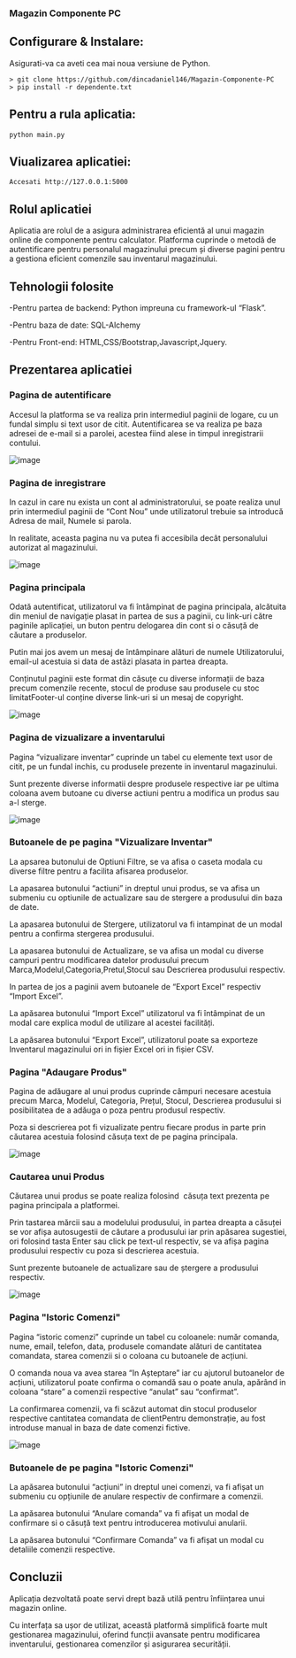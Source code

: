 ### Magazin Componente PC
## Configurare & Instalare:
Asigurati-va ca aveti cea mai noua versiune de Python.
```
> git clone https://github.com/dincadaniel146/Magazin-Componente-PC
> pip install -r dependente.txt
```
## Pentru a rula aplicatia:
```
python main.py
```
## Viualizarea aplicatiei:
```
Accesati http://127.0.0.1:5000
```

## Rolul aplicatiei

Aplicatia are rolul de a asigura administrarea eficientă al unui magazin online de componente pentru calculator.
Platforma cuprinde o metodă de autentificare pentru personalul magazinului precum și diverse pagini pentru a gestiona eficient comenzile sau inventarul magazinului.

## Tehnologii folosite

-Pentru partea de backend: Python impreuna cu framework-ul “Flask”.

-Pentru baza de date: SQL-Alchemy

-Pentru Front-end: HTML,CSS/Bootstrap,Javascript,Jquery.

## Prezentarea aplicatiei

### Pagina de autentificare

Accesul la platforma se va realiza prin intermediul paginii de logare, cu un fundal simplu si text usor de citit. Autentificarea se va realiza pe baza adresei de e-mail si a parolei, acestea fiind alese in timpul inregistrarii contului. 

![image](https://github.com/user-attachments/assets/d9428f0d-f881-423a-9f39-ae38286d919d)

### Pagina de inregistrare

In cazul in care nu exista un cont al administratorului, se poate realiza unul prin intermediul paginii de “Cont Nou” unde utilizatorul trebuie sa introducă Adresa de mail, Numele si parola. 

In realitate, aceasta pagina nu va putea fi accesibila decât personalului autorizat al magazinului.

![image](https://github.com/user-attachments/assets/ab4a1499-f5f0-4965-bccd-c17ec59f96bc)

### Pagina principala

Odată autentificat, utilizatorul va fi întâmpinat de pagina principala, alcătuita din meniul de navigație plasat in partea de sus a paginii, cu link-uri către paginile aplicației, un buton pentru delogarea din cont si o căsuță de căutare a produselor.

Putin mai jos avem un mesaj de întâmpinare alături de numele Utilizatorului, email-ul acestuia si data de astăzi plasata in partea dreapta.

Conținutul paginii este format din căsuțe cu diverse informații de baza precum comenzile recente, stocul de produse sau produsele cu stoc limitatFooter-ul conține diverse link-uri si un mesaj de copyright.

![image](https://github.com/user-attachments/assets/5ed97b50-27b9-4e92-8bc8-0c140654ade4)

### Pagina de vizualizare a inventarului

Pagina “vizualizare inventar” cuprinde un tabel cu elemente text usor de citit, pe un fundal inchis, cu produsele prezente in inventarul magazinului. 

Sunt prezente diverse informatii despre produsele respective iar pe ultima coloana avem butoane cu diverse actiuni pentru a modifica un produs sau a-l sterge.

![image](https://github.com/user-attachments/assets/f1aa492d-8b2f-479c-a0e0-992392711c85)

### Butoanele de pe pagina "Vizualizare Inventar"

La apsarea butonului de Optiuni Filtre, se va afisa o caseta modala cu diverse filtre pentru a facilita afisarea produselor.

La apasarea butonului “actiuni” in dreptul unui produs, se va afisa un submeniu cu optiunile de actualizare sau de stergere a produsului din baza de date.

La apasarea butonului de Stergere, utilizatorul va fi intampinat de un modal pentru a confirma stergerea produsului.

La apasarea butonului de Actualizare, se va afisa un modal cu diverse campuri pentru modificarea datelor produsului precum Marca,Modelul,Categoria,Pretul,Stocul sau Descrierea produsului respectiv.

In partea de jos a paginii avem butoanele de “Export Excel” respectiv “Import Excel”. 

La apăsarea butonului “Import Excel” utilizatorul va fi întâmpinat de un modal care explica modul de utilizare al acestei facilități. 

La apăsarea butonului “Export Excel”, utilizatorul poate sa exporteze Inventarul magazinului ori in fișier Excel ori in fișier CSV.

### Pagina "Adaugare Produs"

Pagina de adăugare al unui produs cuprinde câmpuri necesare acestuia precum Marca, Modelul, Categoria, Prețul, Stocul, Descrierea produsului si posibilitatea de a adăuga o poza pentru produsul respectiv.

Poza si descrierea pot fi vizualizate pentru fiecare produs in parte prin căutarea acestuia folosind căsuța text de pe pagina principala.

![image](https://github.com/user-attachments/assets/c6de0cf1-42c6-4323-8646-3371c6615c5b)

### Cautarea unui Produs

Căutarea unui produs se poate realiza folosind  căsuța text prezenta pe pagina principala a platformei.

Prin tastarea mărcii sau a modelului produsului, in partea dreapta a căsuței se vor afișa autosugestii de căutare a produsului iar prin apăsarea sugestiei, ori folosind tasta Enter sau click pe text-ul respectiv, se va afișa pagina produsului respectiv cu poza si descrierea acestuia.

Sunt prezente butoanele de actualizare sau de ștergere a produsului respectiv.

![image](https://github.com/user-attachments/assets/24fa8203-bb8c-4054-a21a-bfa290030007)

### Pagina "Istoric Comenzi"

Pagina “istoric comenzi” cuprinde un tabel cu coloanele: număr comanda, nume, email, telefon, data, produsele comandate alături de cantitatea comandata, starea comenzii si o coloana cu butoanele de acțiuni.

O comanda noua va avea starea “In Așteptare” iar cu ajutorul butoanelor de acțiuni, utilizatorul poate confirma o comandă sau o poate anula, apărând in coloana “stare” a comenzii respective “anulat” sau “confirmat”.

La confirmarea comenzii, va fi scăzut automat din stocul produselor respective cantitatea comandata de clientPentru demonstrație, au fost introduse manual in baza de date comenzi fictive.

![image](https://github.com/user-attachments/assets/88a2d12e-8ebc-4a2a-a47a-9241bc37659c)

### Butoanele de pe pagina "Istoric Comenzi"

La apăsarea butonului “acțiuni” in dreptul unei comenzi, va fi afișat un submeniu cu opțiunile de anulare respectiv de confirmare a comenzii.

La apăsarea butonului “Anulare comanda” va fi afișat un modal de confirmare si o căsuță text pentru introducerea motivului anularii.

La apăsarea butonului “Confirmare Comanda” va fi afișat un modal cu detaliile comenzii respective.


## Concluzii

Aplicația dezvoltată poate servi drept bază utilă pentru înființarea unui magazin online. 

Cu interfața sa ușor de utilizat, această platformă simplifică foarte mult gestionarea magazinului, oferind funcții avansate pentru modificarea inventarului, gestionarea comenzilor și asigurarea securității.

